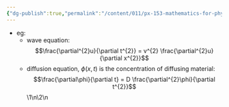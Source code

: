```yaml
---
{"dg-publish":true,"permalink":"/content/011/px-153-mathematics-for-physicists/term-1/px-153-g-functions-of-many-variables-calculus/px-153-g3-partial-differential-equations/","created":"2024-11-25T10:50:32.000+00:00","updated":"2024-11-26T19:37:37.408+00:00"}
---
```


- eg:
	- wave equation: 
	$$\frac{\partial^{2}u}{\partial t^{2}} = v^{2} \frac{\partial^{2}u}{\partial x^{2}}$$
	- diffusion equation, $\phi(x,t)$ is the concentration of diffusing material: 
	$$\frac{\partial\phi}{\partial t} = D \frac{\partial^{2}\phi}{\partial t^{2}}$$
\1\n\2\n